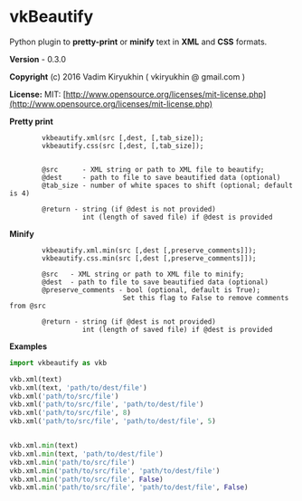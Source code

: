 # vkBeautify

Python  plugin to **pretty-print** or **minify**
text in **XML** and **CSS** formats.

**Version** - 0.3.0

**Copyright** (c) 2016 Vadim Kiryukhin ( vkiryukhin @ gmail.com )

**License:** MIT: [http://www.opensource.org/licenses/mit-license.php](http://www.opensource.org/licenses/mit-license.php)


   **Pretty print**
```
        vkbeautify.xml(src [,dest, [,tab_size]);
        vkbeautify.css(src [,dest, [,tab_size]);


        @src      - XML string or path to XML file to beautify;
        @dest     - path to file to save beautified data (optional)
        @tab_size - number of white spaces to shift (optional; default is 4)

        @return - string (if @dest is not provided)
                  int (length of saved file) if @dest is provided
```

  **Minify**
```
        vkbeautify.xml.min(src [,dest [,preserve_comments]]);
        vkbeautify.css.min(src [,dest [,preserve_comments]]);

        @src   - XML string or path to XML file to minify;
        @dest  - path to file to save beautified data (optional)
        @preserve_comments - bool (optional, default is True);
                            Set this flag to False to remove comments from @src

        @return - string (if @dest is not provided)
                  int (length of saved file) if @dest is provided
```

   **Examples**
```python
import vkbeautify as vkb

vkb.xml(text)
vkb.xml(text, 'path/to/dest/file')
vkb.xml('path/to/src/file')
vkb.xml('path/to/src/file', 'path/to/dest/file')
vkb.xml('path/to/src/file', 8)
vkb.xml('path/to/src/file', 'path/to/dest/file', 5)


vkb.xml.min(text)
vkb.xml.min(text, 'path/to/dest/file')
vkb.xml.min('path/to/src/file')
vkb.xml.min('path/to/src/file', 'path/to/dest/file')
vkb.xml.min('path/to/src/file', False)
vkb.xml.min('path/to/src/file', 'path/to/dest/file', False)
```





